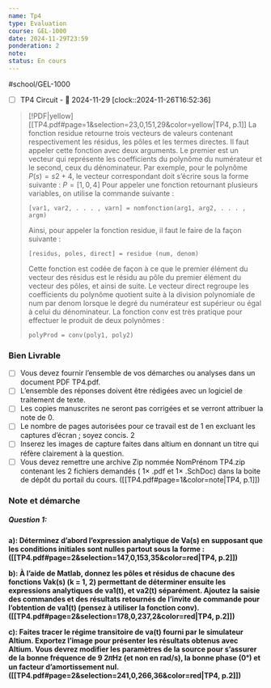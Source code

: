 ```yaml
---
name: Tp4
type: Evaluation
course: GEL-1000
date: 2024-11-29T23:59
ponderation: 2
note:
status: En cours
---
```

#school/GEL-1000
- [ ] TP4 Circuit - 📅 2024-11-29
      [clock::2024-11-26T16:52:36]

> [!PDF|yellow] [[TP4.pdf#page=1&selection=23,0,151,29&color=yellow|TP4, p.1]]
> La fonction residue retourne trois vecteurs de valeurs contenant respectivement les résidus, les pôles et les termes directes. Il faut appeler cette fonction avec deux arguments. Le premier est un vecteur qui représente les coefficients du polynôme du numérateur et le second, ceux du dénominateur. Par exemple, pour le polynôme $P(s) = s2 + 4$, le vecteur correspondant doit s’écrire sous la forme suivante :
> $P = [1, 0, 4]$ 
> Pour appeler une fonction retournant plusieurs variables, on utilise la commande suivante :
> ```
> [var1, var2, . . . , varn] = nomfonction(arg1, arg2, . . . , argm)
> ```
> Ainsi, pour appeler la fonction residue, il faut le faire de la façon suivante : 
> ```
> [residus, poles, direct] = residue (num, denom)
> ``` 
> Cette fonction est codée de façon à ce que le premier élément du vecteur des résidus est le résidu au pôle du premier élément du vecteur des pôles, et ainsi de suite. Le vecteur direct regroupe les coefficients du polynôme quotient suite à la division polynomiale de num par denom lorsque le degré du numérateur est supérieur ou égal à celui du dénominateur. La fonction conv est très pratique pour effectuer le produit de deux polynômes :
> ```
> polyProd = conv(poly1, poly2)
> ```

### Bien Livrable 
- [ ] Vous devez fournir l’ensemble de vos démarches ou analyses dans un document PDF TP4.pdf. 
- [ ] L’ensemble des réponses doivent être rédigées avec un logiciel de traitement de texte. 
- [ ] Les copies manuscrites ne seront pas corrigées et se verront attribuer la note de 0. 
- [ ] Le nombre de pages autorisées pour ce travail est de 1 en excluant les captures d’écran ; soyez concis. 2
- [ ] Inserez les images de capture faites dans altium en donnant un titre qui réfère clairement à la question. 
- [ ] Vous devez remettre une archive Zip nommée NomPrénom TP4.zip contenant les 2 fichiers demandés ( 1× .pdf et 1× .SchDoc) dans la boite de dépôt du portail du cours.
([[TP4.pdf#page=1&color=note|TP4, p.1]])

### Note et démarche
##### Question 1:
**a): Déterminez d’abord l’expression analytique de Va(s) en supposant que les conditions initiales sont nulles partout sous la forme : ([[TP4.pdf#page=2&selection=147,0,153,35&color=red|TP4, p.2]])**
    

**b): À l’aide de Matlab, donnez les pôles et résidus de chacune des fonctions Vak(s) (k = 1, 2) permettant de déterminer ensuite les expressions analytiques de va1(t), et va2(t) séparément. Ajoutez la saisie des commandes et des résultats retournés de l’invite de commande pour l’obtention de va1(t) (pensez à utiliser la fonction conv). ([[TP4.pdf#page=2&selection=178,0,237,2&color=red|TP4, p.2]])**
    

**c): Faites tracer le régime transitoire de va(t) fourni par le simulateur Altium. Exportez l’image pour présenter les résultats obtenus avec Altium. Vous devrez modifier les paramètres de la source pour s’assurer de la bonne fréquence de 9 2𝜋Hz (et non en rad/s), la bonne phase (0°) et un facteur d’amortissement nul. ([[TP4.pdf#page=2&selection=241,0,266,36&color=red|TP4, p.2]])**
    
